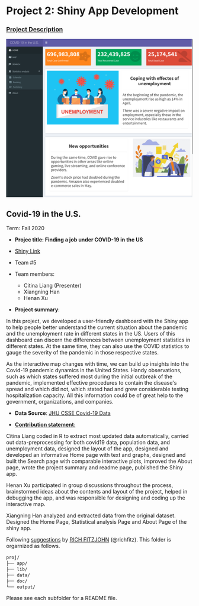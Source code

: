 # Project 2: Shiny App Development

### [Project Description](doc/project2_desc.md)

![screenshot](doc/figs/sc.png)


## Covid-19 in the U.S.
Term: Fall 2020

+ **Projec title: Finding a job under COVID-19 in the US**
+ [Shiny Link](https://citina.shinyapps.io/covid19Unemployment/)
+ Team #5 
+ Team members:
	+ Citina Liang (Presenter)
	+ Xiangning Han
	+ Henan Xu

+ **Project summary**: 

In this project, we developed a user-friendly dashboard with the Shiny app to help people better understand the current situation about the pandemic and the unemployment rate in different states in the US. Users of this dashboard can discern the differences between unemployment statistics in different states. At the same time, they can also use the COVID statistics to gauge the severity of the pandemic in those respective states.

As the interactive map changes with time, we can build up insights into the Covid-19 pandemic dynamics in the United States. Handy observations, such as which states suffered most during the initial outbreak of the pandemic, implemented effective procedures to contain the disease's spread and which did not, which stated had and grew considerable testing hospitalization capacity. All this information could be of great help to the government, organizations, and companies. 

+ **Data Source**: [JHU CSSE Covid-19 Data](https://github.com/CSSEGISandData/COVID-19/tree/master/csse_covid_19_data) 

+ [**Contribution statement**:](doc/a_note_on_contributions.md)

Citina Liang coded in R to extract most updated data automatically, carried out data-preprocessing for both covid19 data, population data, and unemployment data, designed the layout of the app, designed and developed an informative Home page with text and graphs, designed and built the Search page with comparable interactive plots, improved the About page, wrote the project summary and readme page, published the Shiny app.

Henan Xu participated in group discussions throughout the process, brainstormed ideas about the contents and layout of the project, helped in debugging the app, and was responsible for designing and coding up the interactive map.

Xiangning Han analyzed and extracted data from the original dataset. Designed the Home Page, Statistical analysis Page and About Page of the shiny app.

Following [suggestions](http://nicercode.github.io/blog/2013-04-05-projects/) by [RICH FITZJOHN](http://nicercode.github.io/about/#Team) (@richfitz). This folder is orgarnized as follows.

```
proj/
├── app/
├── lib/
├── data/
├── doc/
└── output/
```

Please see each subfolder for a README file.

